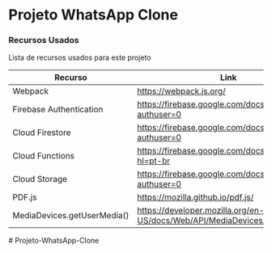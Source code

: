 # Projeto WhatsApp Clone
### Recursos Usados

Lista de recursos usados para este projeto

| Recurso | Link |
| ------ | ------ |
| Webpack | https://webpack.js.org/ |
| Firebase Authentication | https://firebase.google.com/docs/auth/?authuser=0 |
| Cloud Firestore | https://firebase.google.com/docs/firestore/?authuser=0 |
| Cloud Functions | https://firebase.google.com/docs/functions/?hl=pt-br |
| Cloud Storage | https://firebase.google.com/docs/storage/?authuser=0 |
| PDF.js | https://mozilla.github.io/pdf.js/ |
| MediaDevices.getUserMedia() | https://developer.mozilla.org/en-US/docs/Web/API/MediaDevices/getUserMedia |#   P r o j e t o - W h a t s A p p - C l o n e 
 
 #   P r o j e t o - W h a t s A p p - C l o n e 
 
 
